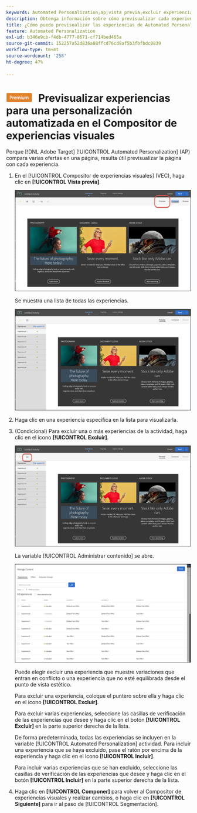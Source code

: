 ```yaml
---
keywords: Automated Personalization;ap;vista previa;excluir experiencia;
description: Obtenga información sobre cómo previsualizar cada experiencia en una actividad de Automated Personalization (AP) en Adobe [!DNL Target] usar el Compositor de experiencias visuales (VEC).
title: ¿Cómo puedo previsualizar las experiencias de Automated Personalization en el VEC?
feature: Automated Personalization
exl-id: b346e9cb-f4db-4777-8671-cf714bed465a
source-git-commit: 152257a52d836a88ffcd76cd9af5b3fbfbdc0839
workflow-type: tm+mt
source-wordcount: '258'
ht-degree: 47%

---
```


# ![PREMIUM](/help/main/assets/premium.png) Previsualizar experiencias para una personalización automatizada en el Compositor de experiencias visuales

Porque [!DNL Adobe Target] [!UICONTROL Automated Personalization] (AP) compara varias ofertas en una página, resulta útil previsualizar la página con cada experiencia.

1. En el [!UICONTROL Compositor de experiencias visuales] (VEC), haga clic en **[!UICONTROL Vista previa]**.

   ![Icono de vista previa](/help/main/c-activities/t-automated-personalization/assets/preview.png)

   Se muestra una lista de todas las experiencias.

   ![Previsualizar experiencias](/help/main/c-activities/t-automated-personalization/assets/ap_preview-new.png)

1. Haga clic en una experiencia específica en la lista para visualizarla.

1. (Condicional) Para excluir una o más experiencias de la actividad, haga clic en el icono **[!UICONTROL Excluir]**.

   ![Icono Excluir](/help/main/c-activities/t-automated-personalization/assets/ap_exclude-new.png)

   La variable [!UICONTROL Administrar contenido] se abre.

   ![Cuadro de diálogo Administrar contenido](/help/main/c-activities/t-automated-personalization/assets/preview-exclude.png)

   Puede elegir excluir una experiencia que muestre variaciones que entran en conflicto o una experiencia que no esté equilibrada desde el punto de vista estético.

   Para excluir una experiencia, coloque el puntero sobre ella y haga clic en el icono **[!UICONTROL Excluir]**.

   Para excluir varias experiencias, seleccione las casillas de verificación de las experiencias que desee y haga clic en el botón **[!UICONTROL Excluir]** en la parte superior derecha de la lista.

   De forma predeterminada, todas las experiencias se incluyen en la variable [!UICONTROL Automated Personalization] actividad. Para incluir una experiencia que se haya excluido, pase el ratón por encima de la experiencia y haga clic en el icono **[!UICONTROL Incluir]**.

   Para incluir varias experiencias que se han excluido, seleccione las casillas de verificación de las experiencias que desee y haga clic en el botón **[!UICONTROL Incluir]** en la parte superior derecha de la lista.

1. Haga clic en **[!UICONTROL Componer]** para volver al Compositor de experiencias visuales y realizar cambios, o haga clic en **[!UICONTROL Siguiente]** para ir al paso de [!UICONTROL Segmentación].
